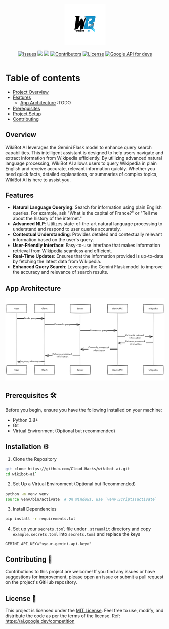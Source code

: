 <p align="center">
<img src="https://raw.githubusercontent.com/Cloud-Hacks/wikibot-ai/main/src/assets/wikibot.png" height="130" alt="WikiBotAI" />
</p>

<p align="center" style="margin-bottom: 50px">
<a href="https://github.com/Cloud-Hacks/wikibot-ai/issues">
        <img src="https://img.shields.io/github/issues/Cloud-Hacks/wikibot-ai" alt="Issues"></a>
    <a href="https://github.com/Cloud-Hacks/wikibot-ai/network/members" alt="Forks">
        <img src="https://img.shields.io/github/forks/Cloud-Hacks/wikibot-ai" /></a>
    <a href="https://github.com/Cloud-Hacks/wikibot-ai/stargazers" alt="Stars">
        <img src="https://img.shields.io/github/stars/Cloud-Hacks/wikibot-ai" /></a>
    <a href="https://github.com/Cloud-Hacks/wikibot-ai/graphs/contributors">
        <img src="https://img.shields.io/github/contributors/Cloud-Hacks/wikibot-ai"
            alt="Contributors"></a>
    <a href="https://github.com/Cloud-Hacks/wikibot-ai/blob/main/LICENSE">
        <img src="https://img.shields.io/github/license/Cloud-Hacks/wikibot-ai"
        alt="License"></a>
    <a href="https://ai.google.dev/">
        <img src="https://img.shields.io/badge/-geminiai-navy"
            alt="Google API for devs"/></a>
</p>

# Table of contents

<!--ts-->
   * [Project Overview](#Overview)
   * [Features](#Features)
      * [App Architecture](#App-Architecture) :TODO
   * [Prerequisites](#Prerequisites)
   * [Project Setup](#Installation)
   * [Contributing](#Contributing)
<!--te-->


## Overview  
WikiBot AI leverages the Gemini Flask model to enhance query search capabilities. This intelligent assistant is designed to help users navigate and extract information from Wikipedia efficiently. By utilizing advanced natural language processing, WikiBot AI allows users to query Wikipedia in plain English and receive accurate, relevant information quickly. Whether you need quick facts, detailed explanations, or summaries of complex topics, WikiBot AI is here to assist you.

## Features 
- **Natural Language Querying**: Search for information using plain English queries. For example, ask "What is the capital of France?" or "Tell me about the history of the internet."
- **Advanced NLP**: Utilizes state-of-the-art natural language processing to understand and respond to user queries accurately.
- **Contextual Understanding**: Provides detailed and contextually relevant information based on the user's query.
- **User-Friendly Interface**: Easy-to-use interface that makes information retrieval from Wikipedia seamless and efficient.
- **Real-Time Updates**: Ensures that the information provided is up-to-date by fetching the latest data from Wikipedia.
- **Enhanced Query Search**: Leverages the Gemini Flask model to improve the accuracy and relevance of search results.

## App Architecture

![app workflow](src/assets/app-arch.png)


## Prerequisites 🛠️
Before you begin, ensure you have the following installed on your machine:  
- Python 3.8+
- Git
- Virtual Environment (Optional but recommended)  
   
## Installation ⚙️
1. Clone the Repository  
```bash
git clone https://github.com/Cloud-Hacks/wikibot-ai.git  
cd wikibot-ai`
```
2. Set Up a Virtual Environment (Optional but Recommended)  
```bash
python -m venv venv  
source venv/bin/activate  # On Windows, use `venv\Scripts\activate`
```
3. Install Dependencies  
```bash
pip install -r requirements.txt
```
4. Set up your `secrets.toml` file under `.streamlit` directory and copy `example.secrets.toml` into `secrets.toml` and replace the keys
```
GEMINI_API_KEY="<your-gemini-api-key>"
```

## Contributing 🤝
Contributions to this project are welcome! If you find any issues or have suggestions for improvement, please open an issue or submit a pull request on the project's GitHub repository.

## License 📝
This project is licensed under the [MIT License](https://github.com/Cloud-Hacks/wikibot-ai/main/LICENSE). Feel free to use, modify, and distribute the code as per the terms of the license.
Ref: https://ai.google.dev/competition
